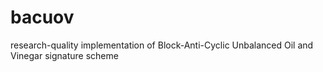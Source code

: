 # bacuov
research-quality implementation of Block-Anti-Cyclic Unbalanced Oil and Vinegar signature scheme
